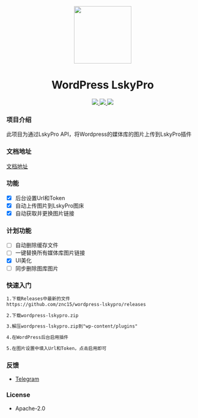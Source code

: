 <p align="center">
<img src="https://avatars.githubusercontent.com/u/100565733?s=200&v=4" width="150"/>
</p>

<h1 align="center">WordPress LskyPro</h1>

<p align="center">
  <a href="https://github.com/znc15/wordpress-lskypro?tab=Apache-2.0-1-ov-file">
  <img src="https://img.shields.io/badge/Apache-2">
  </a>
  <a href="https://github.com/znc15/wordpress-lskypro">
  <img src="https://img.shields.io/github/languages/code-size/znc15/wordpress-lskypro?color=blueviolet" />
  </a>
  <a href="https://github.com/znc15/wordpress-lskypro">
  <img src="https://img.shields.io/github/v/release/znc15/wordpress-lskypro?include_prereleases&style=flat-square"/>
  </a>
</p>

### 项目介绍

此项目为通过LskyPro API，将Wordpress的媒体库的图片上传到LskyPro插件

### 文档地址

[文档地址](https://github.com/znc15/wordpress-lskypro/wiki)

### 功能

- [x] 后台设置Url和Token
- [x] 自动上传图片到LskyPro图床
- [x] 自动获取并更换图片链接

### 计划功能 

- [ ] 自动删除缓存文件
- [ ] 一键替换所有媒体库图片链接
- [x] UI美化
- [ ] 同步删除图库图片

### 快速入门
```markdown
1.下载Releases中最新的文件
https://github.com/znc15/wordpress-lskypro/releases

2.下载wordpress-lskypro.zip

3.解压wordpress-lskypro.zip到"wp-content/plugins"

4.在WordPress后台启用插件

5.在图片设置中填入Url和Token，点击启用即可
```

### 反馈
- [Telegram](https://t.me/Count_API)

### License

- Apache-2.0
